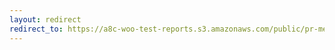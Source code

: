 ```yaml
---
layout: redirect
redirect_to: https://a8c-woo-test-reports.s3.amazonaws.com/public/pr-merge/45364/e2e/index.html
---
```


